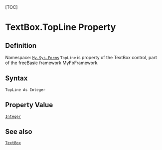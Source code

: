 [TOC]
# TextBox.TopLine Property

## Definition
Namespace: [`My.Sys.Forms`](My.Sys.Forms.md)
`TopLine` is property of the TextBox control, part of the freeBasic framework MyFbFramework.
## Syntax
```freeBasic
TopLine As Integer
```
## Property Value
[`Integer`]("https://www.freebasic.net/wiki/KeyPgInteger")
## See also
[`TextBox`](TextBox.md)
